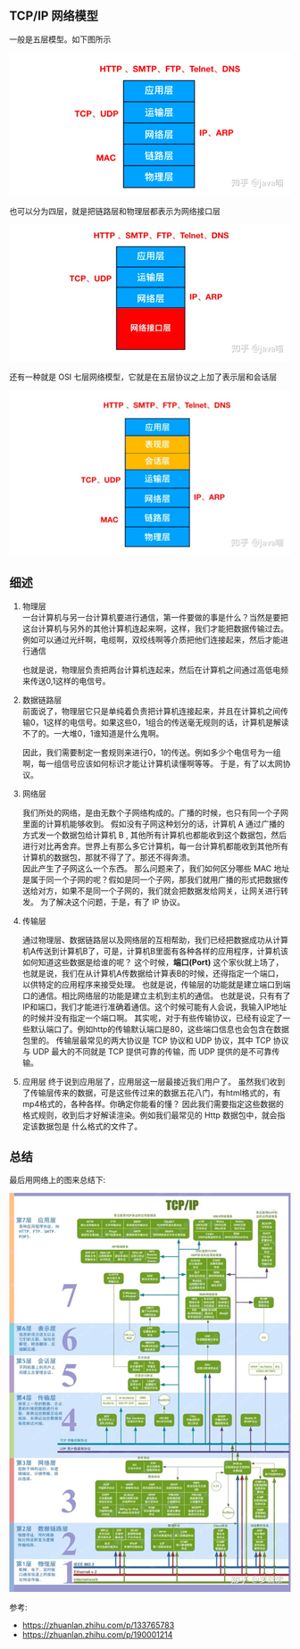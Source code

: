## TCP/IP 网络模型

一般是五层模型。如下图所示

![](./images/modal-5.png)

也可以分为四层，就是把链路层和物理层都表示为网络接口层

![](./images/modal-4.png)

还有一种就是 OSI 七层网络模型，它就是在五层协议之上加了表示层和会话层

![](./images/modal-7.png)

## 细述
1. 物理层  
   一台计算机与另一台计算机要进行通信，第一件要做的事是什么？当然是要把这台计算机与另外的其他计算机连起来啊，这样，我们才能把数据传输过去。例如可以通过光纤啊，电缆啊，双绞线啊等介质把他们连接起来，然后才能进行通信

    也就是说，物理层负责把两台计算机连起来，然后在计算机之间通过高低电频来传送0,1这样的电信号。

2. 数据链路层  
   前面说了，物理层它只是单纯着负责把计算机连接起来，并且在计算机之间传输0，1这样的电信号。如果这些0，1组合的传送毫无规则的话，计算机是解读不了的。一大堆0，1谁知道是什么鬼啊。

   因此，我们需要制定一套规则来进行0，1的传送。例如多少个电信号为一组啊，每一组信号应该如何标识才能让计算机读懂啊等等。
   于是，有了以太网协议。

3. 网络层

   我们所处的网络，是由无数个子网络构成的。广播的时候，也只有同一个子网里面的计算机能够收到。 
   假如没有子网这种划分的话，计算机 A 通过广播的方式发一个数据包给计算机 B , 其他所有计算机也都能收到这个数据包，然后进行对比再舍弃。世界上有那么多它计算机，每一台计算机都能收到其他所有计算机的数据包，那就不得了了。那还不得奔溃。  
   因此产生了子网这么一个东西。 
   那么问题来了，我们如何区分哪些 MAC 地址是属于同一个子网的呢？假如是同一个子网，那我们就用广播的形式把数据传送给对方，如果不是同一个子网的，我们就会把数据发给网关，让网关进行转发。 为了解决这个问题，于是，有了 IP 协议。

4. 传输层  
   
   通过物理层、数据链路层以及网络层的互相帮助，我们已经把数据成功从计算机A传送到计算机B了，可是，计算机B里面有各种各样的应用程序，计算机该如何知道这些数据是给谁的呢？
   这个时候，**端口(Port)** 这个家伙就上场了，也就是说，我们在从计算机A传数据给计算表B的时候，还得指定一个端口，以供特定的应用程序来接受处理。
   也就是说，传输层的功能就是建立端口到端口的通信。相比网络层的功能是建立主机到主机的通信。
   也就是说，只有有了IP和端口，我们才能进行准确着通信。这个时候可能有人会说，我输入IP地址的时候并没有指定一个端口啊。
   其实呢，对于有些传输协议，已经有设定了一些默认端口了。例如http的传输默认端口是80，这些端口信息也会包含在数据包里的。
   传输层最常见的两大协议是 TCP 协议和 UDP 协议，其中 TCP 协议与 UDP 最大的不同就是 TCP 提供可靠的传输，而 UDP 提供的是不可靠传输。

5. 应用层
   终于说到应用层了，应用层这一层最接近我们用户了。
   虽然我们收到了传输层传来的数据，可是这些传过来的数据五花八门，有html格式的，有mp4格式的，各种各样。你确定你能看的懂？
   因此我们需要指定这些数据的格式规则，收到后才好解读渲染。例如我们最常见的 Http 数据包中，就会指定该数据包是 什么格式的文件了。


## 总结

最后用网络上的图来总结下:

![](./images/tcpipDetail.png)

参考:

- https://zhuanlan.zhihu.com/p/133765783
- https://zhuanlan.zhihu.com/p/190001214
